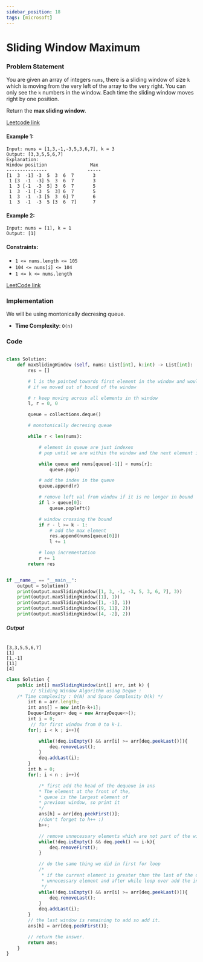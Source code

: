```yaml
---
sidebar_position: 18
tags: [microsoft]
---
```


# Sliding Window Maximum

### Problem Statement

You are given an array of integers `nums`, there is a sliding window of size `k` which is moving from the very left of the array to the very right. You can only see the `k` numbers in the window. Each time the sliding window moves right by one position.

Return the **max sliding window**.

[Leetcode link](https://leetcode.com/problems/sliding-window-maximum/)

#### Example 1:

```log
Input: nums = [1,3,-1,-3,5,3,6,7], k = 3
Output: [3,3,5,5,6,7]
Explanation:
Window position                Max
---------------               -----
[1  3  -1] -3  5  3  6  7       3
 1 [3  -1  -3] 5  3  6  7       3
 1  3 [-1  -3  5] 3  6  7       5
 1  3  -1 [-3  5  3] 6  7       5
 1  3  -1  -3 [5  3  6] 7       6
 1  3  -1  -3  5 [3  6  7]      7

```

#### Example 2:

```log
Input: nums = [1], k = 1
Output: [1]
```

#### Constraints:

- `1 <= nums.length <= 105`
- `104 <= nums[i] <= 104`
- `1 <= k <= nums.length`

[LeetCode link](https://leetcode.com/problems/sliding-window-maximum/)

### Implementation

We will be using montonically decresing queue.

<!-- - **Space Complexity**: `O(n)` -->

- **Time Complexity**: `O(n)`

### Code

```python title="Python Code"

class Solution:
    def maxSlidingWindow (self, nums: List[int], k:int) -> List[int]:
        res = []

        # l is the pointed towards first element in the window and would be reassigned
        # if we moved out of bound of the window

        # r keep moving across all elements in th window
        l, r = 0, 0

        queue = collections.deque()

        # monotonically decresing queue

        while r < len(nums):

            # element in queue are just indexes
            # pop until we are within the window and the next element is greater than pre existing queue values thus we make sure when we pop the queue we get, the max element in window

            while queue and nums[queue[-1]] < nums[r]:
                queue.pop()

            # add the index in the queue
            queue.append(r)

            # remove left val from window if it is no longer in bound
            if l > queue[0]:
                queue.popleft()

            # window crossing the bound
            if r - l >= k - 1:
                # add the max element
                res.append(nums[queue[0]])
                l += 1

            # loop incrementation
            r += 1
        return res


if __name__ == "__main__":
    output = Solution()
    print(output.maxSlidingWindow([1, 3, -1, -3, 5, 3, 6, 7], 3))
    print(output.maxSlidingWindow([1], 1))
    print(output.maxSlidingWindow([1, -1], 1))
    print(output.maxSlidingWindow([9, 11], 2))
    print(output.maxSlidingWindow([4, -2], 2))
```

##### Output

```log title="Output"

[3,3,5,5,6,7]
[1]
[1,-1]
[11]
[4]

```

```jsx title="JAVA Code"
class Solution {
    public int[] maxSlidingWindow(int[] arr, int k) {
         // Sliding Window Algorithm using Deque :
    /* Time complexity : O(N) and Space Complexity O(k) */
        int n = arr.length;
        int ans[] = new int[n-k+1];
        Deque<Integer> deq = new ArrayDeque<>();
        int i = 0;
         // for first window from 0 to k-1.
        for(; i < k ; i++){

            while(!deq.isEmpty() && arr[i] >= arr[deq.peekLast()]){
                deq.removeLast();
            }
            deq.addLast(i);
        }
        int h = 0;
        for(; i < n ; i++){

            /* first add the head of the dequeue in ans
            * The element at the front of the,
            * queue is the largest element of
            * previous window, so print it
            */
            ans[h] = arr[deq.peekFirst()];
            //don't forget to h++ :)
            h++;

            // remove unnecessary elements which are not part of the window.
            while(!deq.isEmpty() && deq.peek() <= i-k){
                deq.removeFirst();
            }

            // do the same thing we did in first for loop
            /*
             * if the current element is greater than the last of the deq the remove the
             * unnecessary element and after while loop over add the index at last of * deq.
             */
            while(!deq.isEmpty() && arr[i] >= arr[deq.peekLast()]){
                deq.removeLast();
            }
            deq.addLast(i);
        }
        // the last window is remaining to add so add it.
        ans[h] = arr[deq.peekFirst()];

        // return the answer.
        return ans;
    }
}
```
